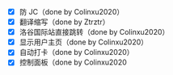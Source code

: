 - [x] 防 JC（done by Colinxu2020）
- [X] 翻译缩写（done by Ztrztr）
- [x] 洛谷国际站直接跳转（done by Colinxu2020）
- [x] 显示用户主页（done by Colinxu2020）
- [x] 自动打卡（done by Colinxu2020）
- [x] 控制面板（done by Colinxu2020
